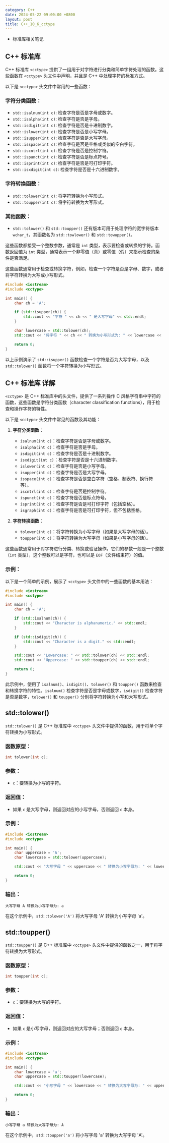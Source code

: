 ```yaml
---
category: C++
date: 2024-05-22 09:00:00 +0800
layout: post
title: C++_10_6_cctype
---
```


+ <cctype> 标准库相关笔记

## C++ <cctype>标准库

C++ 标准库 `<cctype>` 提供了一组用于对字符进行分类和简单字符处理的函数。这些函数在 `<cctype>` 头文件中声明，并且是 C++ 中处理字符的标准方式。

以下是 `<cctype>` 头文件中常用的一些函数：

### 字符分类函数：
- `std::isalnum(int c)`: 检查字符是否是字母或数字。
- `std::isalpha(int c)`: 检查字符是否是字母。
- `std::isdigit(int c)`: 检查字符是否是十进制数字。
- `std::islower(int c)`: 检查字符是否是小写字母。
- `std::isupper(int c)`: 检查字符是否是大写字母。
- `std::isspace(int c)`: 检查字符是否是空格或类似的空白字符。
- `std::iscntrl(int c)`: 检查字符是否是控制字符。
- `std::ispunct(int c)`: 检查字符是否是标点符号。
- `std::isprint(int c)`: 检查字符是否是可打印字符。
- `std::isxdigit(int c)`: 检查字符是否是十六进制数字。

### 字符转换函数：
- `std::tolower(int c)`: 将字符转换为小写形式。
- `std::toupper(int c)`: 将字符转换为大写形式。

### 其他函数：
- `std::tolower()` 和 `std::toupper()` 还有版本可用于处理字符的宽字符版本 `wchar_t`，其函数名为 `std::towlower()` 和 `std::towupper()`。

这些函数都接受一个整数参数，通常是 `int` 类型，表示要检查或转换的字符。函数返回值为 `int` 类型，通常表示一个非零值（真）或零值（假）来指示检查的条件是否满足。

这些函数通常用于检查或转换字符，例如，检查一个字符是否是字母、数字，或者将字符转换为大写或小写形式。

```cpp
#include <iostream>
#include <cctype>

int main() {
    char ch = 'A';

    if (std::isupper(ch)) {
        std::cout << "字符 " << ch << " 是大写字母" << std::endl;
    }

    char lowercase = std::tolower(ch);
    std::cout << "将字符 " << ch << " 转换为小写形式为: " << lowercase << std::endl;

    return 0;
}
```

以上示例演示了 `std::isupper()` 函数检查一个字符是否为大写字母，以及 `std::tolower()` 函数将一个字符转换为小写形式。

## C++ <cctype>标准库 详解

`<cctype>` 是 C++ 标准库中的头文件，提供了一系列操作 C 风格字符串中字符的函数，这些函数是字符分类函数（character classification functions），用于检查和操作字符的特性。

以下是 `<cctype>` 头文件中常见的函数及其功能：

1. **字符分类函数**：
   - `isalnum(int c)`：检查字符是否是字母或数字。
   - `isalpha(int c)`：检查字符是否是字母。
   - `isdigit(int c)`：检查字符是否是十进制数字。
   - `isxdigit(int c)`：检查字符是否是十六进制数字。
   - `islower(int c)`：检查字符是否是小写字母。
   - `isupper(int c)`：检查字符是否是大写字母。
   - `isspace(int c)`：检查字符是否是空白字符（空格、制表符、换行符等）。
   - `iscntrl(int c)`：检查字符是否是控制字符。
   - `ispunct(int c)`：检查字符是否是标点符号。
   - `isprint(int c)`：检查字符是否是可打印字符（包括空格）。
   - `isgraph(int c)`：检查字符是否是可打印字符，但不包括空格。

2. **字符转换函数**：
   - `tolower(int c)`：将字符转换为小写字母（如果是大写字母的话）。
   - `toupper(int c)`：将字符转换为大写字母（如果是小写字母的话）。

这些函数通常用于对字符进行分类、转换或验证操作。它们的参数一般是一个整数（`int` 类型），这个整数可以是字符，也可以是 `EOF`（文件结束符）的值。

### 示例：

以下是一个简单的示例，展示了 `<cctype>` 头文件中的一些函数的基本用法：

```cpp
#include <iostream>
#include <cctype>

int main() {
    char ch = 'A';

    if (std::isalnum(ch)) {
        std::cout << "Character is alphanumeric." << std::endl;
    }

    if (std::isdigit(ch)) {
        std::cout << "Character is a digit." << std::endl;
    }

    std::cout << "Lowercase: " << std::tolower(ch) << std::endl;
    std::cout << "Uppercase: " << std::toupper(ch) << std::endl;

    return 0;
}
```

此示例中，使用了 `isalnum()`、`isdigit()`、`tolower()` 和 `toupper()` 函数来检查和转换字符的特性。`isalnum()` 检查字符是否是字母或数字，`isdigit()` 检查字符是否是数字，`tolower()` 和 `toupper()` 分别将字符转换为小写和大写形式。

## std::tolower()

`std::tolower()` 是 C++ 标准库中 `<cctype>` 头文件中提供的函数，用于将单个字符转换为小写形式。

### 函数原型：
```cpp
int tolower(int c);
```

### 参数：
- `c`：要转换为小写的字符。

### 返回值：
- 如果 `c` 是大写字母，则返回对应的小写字母，否则返回 `c` 本身。

### 示例：
```cpp
#include <iostream>
#include <cctype>

int main() {
    char uppercase = 'A';
    char lowercase = std::tolower(uppercase);

    std::cout << "大写字母 " << uppercase << " 转换为小写字母为: " << lowercase << std::endl;

    return 0;
}
```

### 输出：
```
大写字母 A 转换为小写字母为: a
```

在这个示例中，`std::tolower('A')` 将大写字母 'A' 转换为小写字母 'a'。

## std::toupper()

`std::toupper()` 是 C++ 标准库中 `<cctype>` 头文件中提供的函数之一，用于将字符转换为大写形式。

### 函数原型：
```cpp
int toupper(int c);
```

### 参数：
- `c`：要转换为大写的字符。

### 返回值：
- 如果 `c` 是小写字母，则返回对应的大写字母；否则返回 `c` 本身。

### 示例：
```cpp
#include <iostream>
#include <cctype>

int main() {
    char lowercase = 'a';
    char uppercase = std::toupper(lowercase);

    std::cout << "小写字母 " << lowercase << " 转换为大写字母为: " << uppercase << std::endl;

    return 0;
}
```

### 输出：
```
小写字母 a 转换为大写字母为: A
```

在这个示例中，`std::toupper('a')` 将小写字母 'a' 转换为大写字母 'A'。